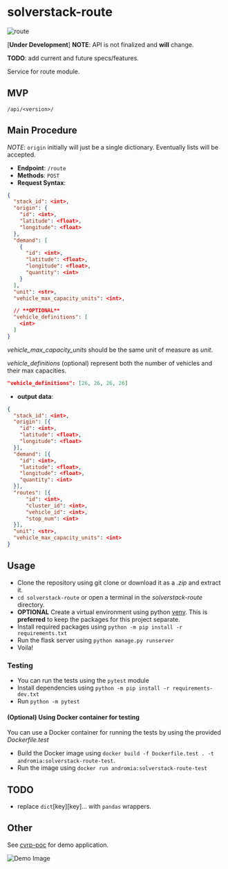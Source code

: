 # solverstack-route

![route](https://github.com/cnpryer/solverstack-route/workflows/route/badge.svg)

[**Under Development**] **NOTE**: API is not finalized and **will** change.

**TODO**: add current and future specs/features.

Service for route module.

## MVP

`/api/<version>/`

## Main Procedure
_NOTE_: `origin` initially will just be a single dictionary. Eventually lists will be accepted.

- **Endpoint**: `/route`
- **Methods**: `POST`
- **Request Syntax**:

```json
{
  "stack_id": <int>,
  "origin": {
    "id": <int>,
    "latitude": <float>,
    "longitude": <float>
  },
  "demand": [
    {
      "id": <int>,
      "latitude": <float>,
      "longitude": <float>,
      "quantity": <int>
    }
  ],
  "unit": <str>,
  "vehicle_max_capacity_units": <int>,

  // **OPTIONAL**
  "vehicle_definitions": [
    <int>
  ]
}
```

*vehicle_max_capacity_units* should be the same unit of measure as *unit*.

*vehicle_definitions* (optional) represent both the number of vehicles and their max capacities.

```json
"vehicle_definitions": [26, 26, 26, 26]
```

- **output data**:

```json
{
  "stack_id": <int>,
  "origin": [{
    "id": <int>,
    "latitude": <float>,
    "longitude": <float>
  }],
  "demand": [{
    "id": <int>,
    "latitude": <float>,
    "longitude": <float>,
    "quantity": <int>
  }],
  "routes": [{
      "id": <int>,
      "cluster_id": <int>,
      "vehicle_id": <int>,
      "stop_num": <int>
  }],
  "unit": <str>,
  "vehicle_max_capacity_units": <int>
}
```

## Usage

- Clone the repository using git clone or download it as a _.zip_ and extract it.
- `cd solverstack-route` or open a terminal in the _solverstack-route_ directory.
- **OPTIONAL** Create a virtual environment using python [venv](https://docs.python.org/3/tutorial/venv.html). This is **preferred** to keep the packages for this project separate.
- Install required packages using `python -m pip install -r requirements.txt`
- Run the flask server using `python manage.py runserver`
- Voila!

### Testing

- You can run the tests using the `pytest` module
- Install dependencies using `python -m pip install -r requirements-dev.txt`
- Run `python -m pytest`

#### (Optional) Using Docker container for testing

You can use a Docker container for running the tests by using the provided _Dockerfile.test_

- Build the Docker image using `docker build -f Dockerfile.test . -t andromia:solverstack-route-test`.
- Run the image using `docker run andromia:solverstack-route-test`

## TODO

- replace `dict`[key][key]... with `pandas` wrappers.

## Other

See [cvrp-poc](https://github.com/cnpryer/cvrp-poc) for demo application.

![Demo Image](https://github.com/cnpryer/cvrp-poc/blob/master/docs/img/v0.0.8.PNG?raw=true)
